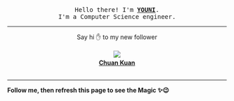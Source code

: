 <p align='center'>
    <samp>Hello there! I'm <b><a href='https://github.com/abdelyouni'>YOUNI</a></b>.<br>
        I'm a Computer Science engineer.
    </samp>
</p>
<hr>
<p align='center'>
    <span>Say hi ✋ to my new follower </span></br></br>
    <img src='https://itspot.ma/github/chuankuan_avatar.png'><b></br>
    <a href='https://github.com/chuankuan'>Chuan Kuan</a></b></br></br>
</p>
<hr>
<b>Follow me, then refresh this page to see the Magic ✨😉</b>
